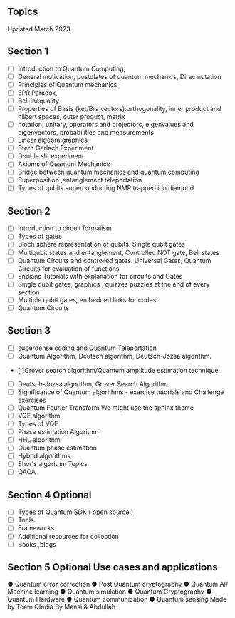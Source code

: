 ## Topics
Updated March 2023
## Section 1
- [ ] Introduction to Quantum Computing,
- [ ] General motivation, postulates of quantum mechanics, Dirac notation
- [ ] Principles of Quantum mechanics
- [ ] EPR Paradox,
- [ ] Bell inequality
- [ ] Properties of Basis (ket/Bra vectors):orthogonality, inner product and hilbert spaces, outer
product, matrix
- [ ] notation, unitary, operators and projectors, eigenvalues and eigenvectors, probabilities and
measurements
- [ ] Linear algebra graphics 
- [ ]  Stern Gerlach Experiment
- [ ] Double slit experiment
- [ ] Axioms of Quantum Mechanics
- [ ] Bridge between quantum mechanics and quantum computing
- [ ] Superposition ,entanglement teleportation
- [ ] Types of qubits superconducting NMR trapped ion diamond
## Section 2
- [ ]  Introduction to circuit formalism
- [ ] Types of gates
- [ ] Bloch sphere representation of qubits. Single qubit gates
- [ ]  Multiqubit states and entanglement, Controlled NOT gate, Bell states
- [ ] Quantum Circuits and controlled gates. Universal Gates, Quantum Circuits for evaluation of
functions
- [ ] Endians Tutorials with explanation for circuits and Gates
- [ ] Single qubit gates, graphics , quizzes puzzles at the end of every section
- [ ] Multiple qubit gates, embedded links for codes
- [ ] Quantum Circuits
## Section 3
- [ ] superdense coding and Quantum Teleportation
- [ ] Quantum Algorithm, Deutsch algorithm, Deutsch-Jozsa algorithm.
- [ ]Grover search algorithm/Quantum amplitude estimation technique
- [ ]  Deutsch-Jozsa algorithm, Grover Search Algorithm
- [ ] Significance of Quantum algorithms - exercise tutorials and Challenge exercises
- [ ] Quantum Fourier Transform We might use the sphinx theme
- [ ] VQE algorithm
- [ ] Types of VQE
- [ ] Phase estimation Algorithm
- [ ] HHL algorithm
- [ ] Quantum phase estimation
- [ ] Hybrid algorithms
- [ ] Shor's algorithm
Topics
- [ ] QAOA

## Section 4 Optional
- [ ] Types of Quantum SDK ( open source )
- [ ] Tools.
- [ ] Frameworks
- [ ] Additional resources for collection
- [ ] Books ,blogs
## Section 5 Optional Use cases and applications
● Quantum error correction
● Post Quantum cryptography
● Quantum AI/ Machine learning
● Quantum simulation
● Quantum Cryptography
● Quantum Hardware
● Quantum communication
● Quantum sensing
Made by Team QIndia
By Mansi & Abdullah
